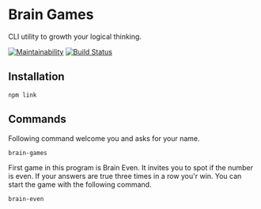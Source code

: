 # Brain Games
CLI utility to growth your logical thinking.

[![Maintainability](https://api.codeclimate.com/v1/badges/fd1f2f196b085f9f7788/maintainability)](https://codeclimate.com/github/ArtemProvornyy/frontend-project-lvl1/maintainability)
[![Build Status](https://travis-ci.org/ArtemProvornyy/frontend-project-lvl1.svg?branch=master)](https://travis-ci.org/ArtemProvornyy/frontend-project-lvl1)

## Installation
```
npm link
```

<script id="asciicast-286333" src="https://asciinema.org/a/286333.js" async>
</script>

## Commands
Following command welcome you and asks for your name.
```
brain-games
```
<script id="asciicast-ojHFH65axINpjC1BL4zDGqQd8" src="https://asciinema.org/a/ojHFH65axINpjC1BL4zDGqQd8.js" async>
</script>

First game in this program is Brain Even. It invites you to spot if the number is even. If your answers are true three times in a row you'r win. You can start the game with the following command.
```
brain-even
```
<script id="asciicast-aIMCz9OuIoOZDETAMALZG606V" src="https://asciinema.org/a/aIMCz9OuIoOZDETAMALZG606V.js" async>
</script>
